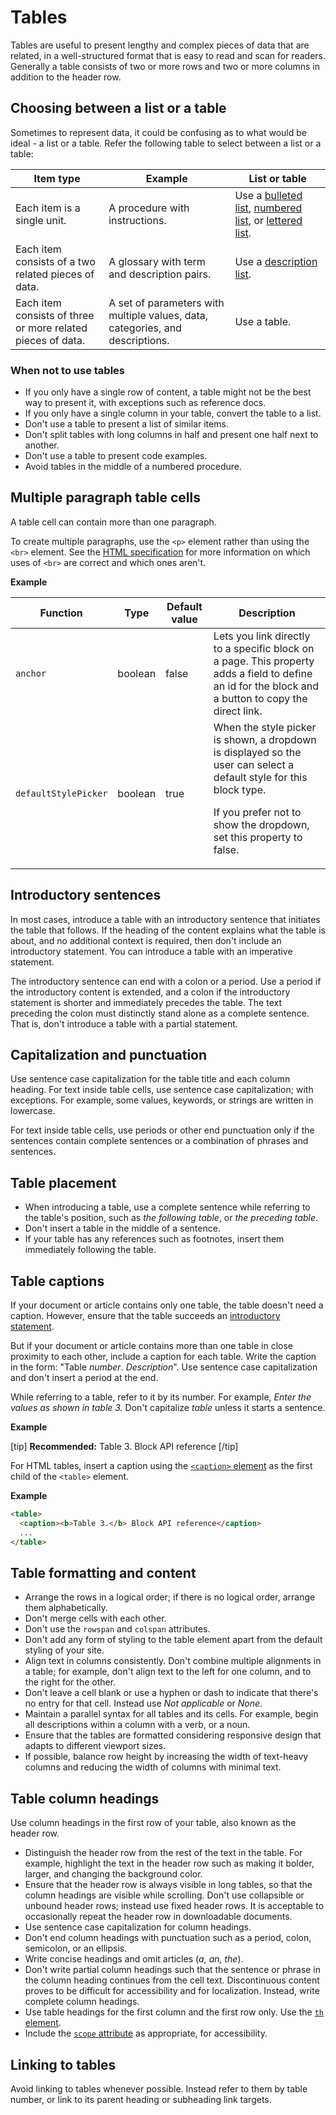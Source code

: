# Tables

Tables are useful to present lengthy and complex pieces of data that are related, in a well-structured format that is easy to read and scan for readers. Generally a table consists of two or more rows and two or more columns in addition to the header row.

## Choosing between a list or a table

Sometimes to represent data, it could be confusing as to what would be ideal - a list or a table. Refer the following table to select between a list or a table:

| Item type | Example | List or table |
|-----------|---------|---------------|
| Each item is a single unit. | A procedure with instructions. | Use a [bulleted list](), [numbered list](), or [lettered list](). |
| Each item consists of a two related pieces of data. | A glossary with term and description pairs. | Use a [description list](). |
| Each item consists of three or more related pieces of data. | A set of parameters with multiple values, data, categories, and descriptions. | Use a table. |  

### When not to use tables

- If you only have a single row of content, a table might not be the best way to present it, with exceptions such as reference docs.
- If you only have a single column in your table, convert the table to a list.
- Don't use a table to present a list of similar items.
- Don't split tables with long columns in half and present one half next to another.
- Don't use a table to present code examples.
- Avoid tables in the middle of a numbered procedure.

## Multiple paragraph table cells

A table cell can contain more than one paragraph.

To create multiple paragraphs, use the `<p>` element rather than using the `<br>` element. See the [HTML specification](https://html.spec.whatwg.org/multipage/semantics.html#the-br-element) for more information on which uses of `<br>` are correct and which ones aren't.

**Example**  

| Function | Type | Default value | Description |
|----------|------|---------------|-------------|
| `anchor` | boolean | false | Lets you link directly to a specific block on a page. This property adds a field to define an id for the block and a button to copy the direct link. |
| `defaultStylePicker` | boolean | true | When the style picker is shown, a dropdown is displayed so the user can select a default style for this block type. <p> If you prefer not to show the dropdown, set this property to false. |  

## Introductory sentences

In most cases, introduce a table with an introductory sentence that initiates the table that follows. If the heading of the content explains what the table is about, and no additional context is required, then don't include an introductory statement. You can introduce a table with an imperative statement.

The introductory sentence can end with a colon or a period. Use a period if the introductory content is extended, and a colon if the introductory statement is shorter and immediately precedes the table. The text preceding the colon must distinctly stand alone as a complete sentence. That is, don't introduce a table with a partial statement.

## Capitalization and punctuation

Use sentence case capitalization for the table title and each column heading. For text inside table cells, use sentence case capitalization; with exceptions. For example, some values, keywords, or strings are written in lowercase.

For text inside table cells, use periods or other end punctuation only if the sentences contain complete sentences or a combination of phrases and sentences.

## Table placement

- When introducing a table, use a complete sentence while referring to the table's position, such as *the following table*, or *the preceding table*.
- Don't insert a table in the middle of a sentence.
- If your table has any references such as footnotes, insert them immediately following the table.

## Table captions

If your document or article contains only one table, the table doesn't need a caption. However, ensure that the table succeeds an [introductory statement](#introductory-sentences).

But if your document or article contains more than one table in close proximity to each other, include a caption for each table. Write the caption in the form: "Table *number*. *Description*". Use sentence case capitalization and don't insert a period at the end.

While referring to a table, refer to it by its number. For example, *Enter the values as shown in table 3.* Don't capitalize *table* unless it starts a sentence.

**Example**  

[tip] **Recommended:** Table 3. Block API reference [/tip]  

For HTML tables, insert a caption using the [`<caption>` element](https://html.spec.whatwg.org/multipage/tables.html#the-caption-element) as the first child of the `<table>` element.  

**Example**  

```html
<table>
  <caption><b>Table 3.</b> Block API reference</caption>
  ...
</table>
```

## Table formatting and content

- Arrange the rows in a logical order; if there is no logical order, arrange them alphabetically.
- Don't merge cells with each other.
- Don't use the `rowspan` and `colspan` attributes.
- Don't add any form of styling to the table element apart from the default styling of your site.
- Align text in columns consistently. Don't combine multiple alignments in a table; for example, don't align text to the left for one column, and to the right for the other.
- Don't leave a cell blank or use a hyphen or dash to indicate that there's no entry for that cell. Instead use *Not applicable* or *None*.
- Maintain a parallel syntax for all tables and its cells. For example, begin all descriptions within a column with a verb, or a noun.
- Ensure that the tables are formatted considering responsive design that adapts to different viewport sizes.
- If possible, balance row height by increasing the width of text-heavy columns and reducing the width of columns with minimal text.

## Table column headings

Use column headings in the first row of your table, also known as the header row.  
- Distinguish the header row from the rest of the text in the table. For example, highlight the text in the header row such as making it bolder, larger, and changing the background color.
- Ensure that the header row is always visible in long tables, so that the column headings are visible while scrolling. Don't use collapsible or unbound header rows; instead use fixed header rows. It is acceptable to occasionally repeat the header row in downloadable documents.
- Use sentence case capitalization for column headings.
- Don't end column headings with punctuation such as a period, colon, semicolon, or an ellipsis.
- Write concise headings and omit articles (*a, an, the*).
- Don't write partial column headings such that the sentence or phrase in the column heading continues from the cell text. Discontinuous content proves to be difficult for accessibility and for localization. Instead, write complete column headings.
- Use table headings for the first column and the first row only. Use the [`th` element](https://www.w3.org/TR/2014/REC-html5-20141028/tabular-data.html#the-th-element).
- Include the [`scope` attribute](https://www.w3.org/TR/WCAG20-TECHS/H63.html) as appropriate, for accessibility.

## Linking to tables

Avoid linking to tables whenever possible. Instead refer to them by table number, or link to its parent heading or subheading link targets.
